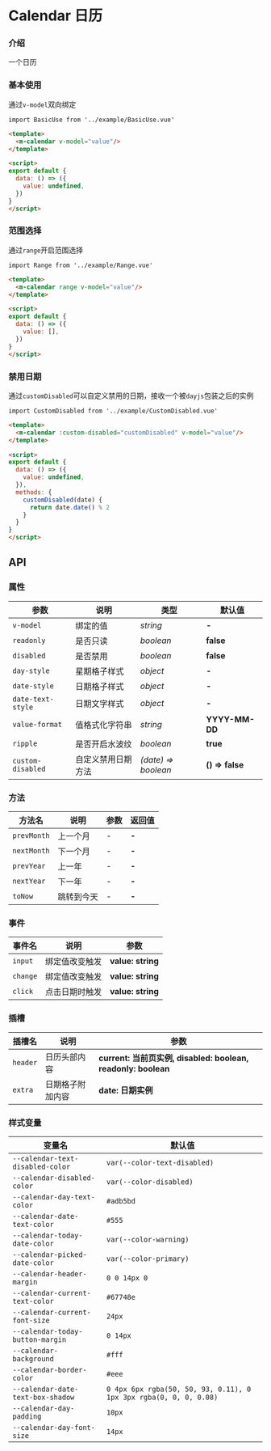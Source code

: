# Calendar 日历

### 介绍

一个日历

### 基本使用

通过`v-model`双向绑定

```vue
import BasicUse from '../example/BasicUse.vue'
```

```html
<template>
  <m-calendar v-model="value"/>
</template>

<script>
export default {
  data: () => ({
    value: undefined,
  })
}
</script>
```

### 范围选择

通过`range`开启范围选择

```vue
import Range from '../example/Range.vue'
```

```html
<template>
  <m-calendar range v-model="value"/>
</template>

<script>
export default {
  data: () => ({
    value: [],
  })
}
</script>
```

### 禁用日期

通过`customDisabled`可以自定义禁用的日期，接收一个被`dayjs`包装之后的实例

```vue
import CustomDisabled from '../example/CustomDisabled.vue'
```

```html
<template>
  <m-calendar :custom-disabled="customDisabled" v-model="value"/>
</template>

<script>
export default {
  data: () => ({
    value: undefined,
  }),
  methods: {
    customDisabled(date) {
      return date.date() % 2
    }
  }
}
</script>
```

## API

### 属性

| 参数 | 说明 | 类型 | 默认值 |
| --- | --- | --- | --- |
| `v-model` | 绑定的值 | _string_ | **-** |
| `readonly` | 是否只读 | _boolean_ | **false** |
| `disabled` | 是否禁用 | _boolean_ | **false** |
| `day-style` | 星期格子样式 | _object_ | **-** |
| `date-style` | 日期格子样式 | _object_ | **-** |
| `date-text-style` | 日期文字样式 | _object_ | **-** |
| `value-format` | 值格式化字符串 | _string_ | **YYYY-MM-DD** |
| `ripple` | 是否开启水波纹 | _boolean_ | **true** |
| `custom-disabled` | 自定义禁用日期方法 | _(date) => boolean_ | **() => false** |

### 方法

| 方法名 | 说明 | 参数 | 返回值 |
| --- | --- | --- | --- |
| `prevMonth` | 上一个月 | _-_ | **-** |
| `nextMonth` | 下一个月 | _-_ | **-** |
| `prevYear` | 上一年 | _-_ | **-** |
| `nextYear` | 下一年 | _-_ | **-** |
| `toNow` | 跳转到今天 | _-_ | **-** |

### 事件

| 事件名 | 说明 | 参数 |
| --- | --- | --- |
| `input` | 绑定值改变触发 | **value: string** |
| `change` | 绑定值改变触发 | **value: string** |
| `click` | 点击日期时触发 | **value: string** |

### 插槽

| 插槽名 | 说明 | 参数 |
| --- | --- | --- |
| `header` | 日历头部内容 | **current: 当前页实例, disabled: boolean, readonly: boolean** |
| `extra` | 日期格子附加内容 | **date: 日期实例** |

### 样式变量

| 变量名 | 默认值 |
| --- | --- |
| `--calendar-text-disabled-color` | `var(--color-text-disabled)` |
| `--calendar-disabled-color` | `var(--color-disabled)` |
| `--calendar-day-text-color` | `#adb5bd` |
| `--calendar-date-text-color` | `#555` |
| `--calendar-today-date-color` | `var(--color-warning)` |
| `--calendar-picked-date-color` | `var(--color-primary)` |
| `--calendar-header-margin` | `0 0 14px 0` |
| `--calendar-current-text-color` | `#67748e` |
| `--calendar-current-font-size` | `24px` |
| `--calendar-today-button-margin` | `0 14px` |
| `--calendar-background` | `#fff` |
| `--calendar-border-color` | `#eee` |
| `--calendar-date-text-box-shadow` | `0 4px 6px rgba(50, 50, 93, 0.11), 0 1px 3px rgba(0, 0, 0, 0.08)` |
| `--calendar-day-padding` | `10px` |
| `--calendar-day-font-size` | `14px` |
